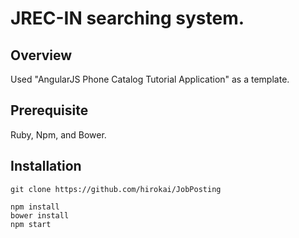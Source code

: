 # JREC-IN searching system.

## Overview

Used "AngularJS Phone Catalog Tutorial Application" as a template.

## Prerequisite

Ruby, Npm, and Bower.

## Installation

```shell
git clone https://github.com/hirokai/JobPosting

npm install
bower install
npm start
```
